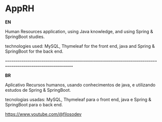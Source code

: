 # AppRH

**EN**

Human Resources application, using Java knowledge, and using Spring & SpringBoot studies.

technologies used: MySQL, Thymeleaf for the front end,
java and Spring & SpringBoot for the back end.

**--------------------------------------------------------------------------------------------------------------**

**BR**

Aplicativo Recursos humanos, usando conhecimentos de java, e utilizando estudos de Spring & SpringBoot.

tecnologias usadas: MySQL, Thymeleaf para o front end,
java e Spring & SpringBoot para o back end.


https://www.youtube.com/@filosodev
